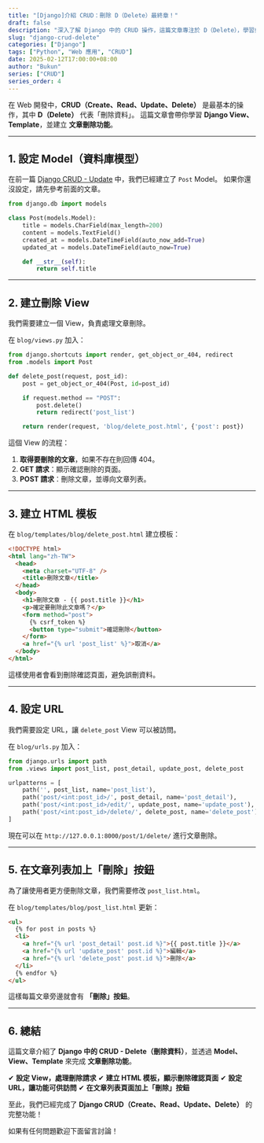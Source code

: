 ```yaml
---
title: "[Django]介紹 CRUD：刪除 D（Delete）最終章！"
draft: false
description: "深入了解 Django 中的 CRUD 操作，這篇文章專注於 D（Delete），學習如何在 Django 中刪除資料。"
slug: "django-crud-delete"
categories: ["Django"]
tags: ["Python", "Web 應用", "CRUD"]
date: 2025-02-12T17:00:00+08:00
author: "Bukun"
series: ["CRUD"]
series_order: 4
---
```


在 Web 開發中，**CRUD（Create、Read、Update、Delete）** 是最基本的操作，其中 **D（Delete）** 代表「刪除資料」。
這篇文章會帶你學習 **Django View、Template**，並建立 **文章刪除功能**。

---

## 1. 設定 Model（資料庫模型）

在前一篇 [Django CRUD - Update](slug: "django-crud-update") 中，我們已經建立了 `Post` Model。
如果你還沒設定，請先參考前面的文章。

```python
from django.db import models

class Post(models.Model):
    title = models.CharField(max_length=200)
    content = models.TextField()
    created_at = models.DateTimeField(auto_now_add=True)
    updated_at = models.DateTimeField(auto_now=True)

    def __str__(self):
        return self.title
```

---

## 2. 建立刪除 View

我們需要建立一個 View，負責處理文章刪除。

在 `blog/views.py` 加入：

```python
from django.shortcuts import render, get_object_or_404, redirect
from .models import Post

def delete_post(request, post_id):
    post = get_object_or_404(Post, id=post_id)

    if request.method == "POST":
        post.delete()
        return redirect('post_list')

    return render(request, 'blog/delete_post.html', {'post': post})
```

這個 View 的流程：

1. **取得要刪除的文章**，如果不存在則回傳 404。
2. **GET 請求**：顯示確認刪除的頁面。
3. **POST 請求**：刪除文章，並導向文章列表。

---

## 3. 建立 HTML 模板

在 `blog/templates/blog/delete_post.html` 建立模板：

```html
<!DOCTYPE html>
<html lang="zh-TW">
  <head>
    <meta charset="UTF-8" />
    <title>刪除文章</title>
  </head>
  <body>
    <h1>刪除文章 - {{ post.title }}</h1>
    <p>確定要刪除此文章嗎？</p>
    <form method="post">
      {% csrf_token %}
      <button type="submit">確認刪除</button>
    </form>
    <a href="{% url 'post_list' %}">取消</a>
  </body>
</html>
```

這樣使用者會看到刪除確認頁面，避免誤刪資料。

---

## 4. 設定 URL

我們需要設定 URL，讓 `delete_post` View 可以被訪問。

在 `blog/urls.py` 加入：

```python
from django.urls import path
from .views import post_list, post_detail, update_post, delete_post

urlpatterns = [
    path('', post_list, name='post_list'),
    path('post/<int:post_id>/', post_detail, name='post_detail'),
    path('post/<int:post_id>/edit/', update_post, name='update_post'),
    path('post/<int:post_id>/delete/', delete_post, name='delete_post'),
]
```

現在可以在 `http://127.0.0.1:8000/post/1/delete/` 進行文章刪除。

---

## 5. 在文章列表加上「刪除」按鈕

為了讓使用者更方便刪除文章，我們需要修改 `post_list.html`。

在 `blog/templates/blog/post_list.html` 更新：

```html
<ul>
  {% for post in posts %}
  <li>
    <a href="{% url 'post_detail' post.id %}">{{ post.title }}</a>
    <a href="{% url 'update_post' post.id %}">編輯</a>
    <a href="{% url 'delete_post' post.id %}">刪除</a>
  </li>
  {% endfor %}
</ul>
```

這樣每篇文章旁邊就會有 **「刪除」按鈕**。

---

## 6. 總結

這篇文章介紹了 **Django 中的 CRUD - Delete（刪除資料）**，並透過 **Model、View、Template** 來完成 **文章刪除功能**。

✔ **設定 View，處理刪除請求**
✔ **建立 HTML 模板，顯示刪除確認頁面**
✔ **設定 URL，讓功能可供訪問**
✔ **在文章列表頁面加上「刪除」按鈕**

至此，我們已經完成了 **Django CRUD（Create、Read、Update、Delete）** 的完整功能！

如果有任何問題歡迎下面留言討論！
